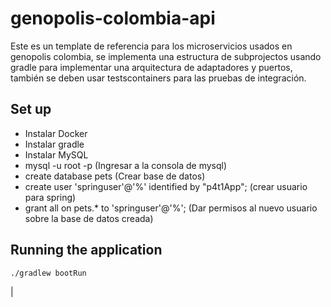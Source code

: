 # genopolis-colombia-api

Este es un template de referencia para los microservicios usados en genopolis colombia, se implementa una estructura de 
subprojectos usando gradle para implementar una arquitectura de adaptadores y puertos, también se deben usar testscontainers
para las pruebas de integración. 

## Set up
* Instalar Docker
* Instalar gradle
* Instalar MySQL
* mysql -u root -p (Ingresar a la consola de mysql)
* create database pets (Crear base de datos)
* create user 'springuser'@'%' identified by "p4t1App"; (crear usuario para spring)
* grant all on pets.* to 'springuser'@'%'; (Dar permisos al nuevo usuario sobre la base de datos creada)

## Running the application
```
./gradlew bootRun
```
|